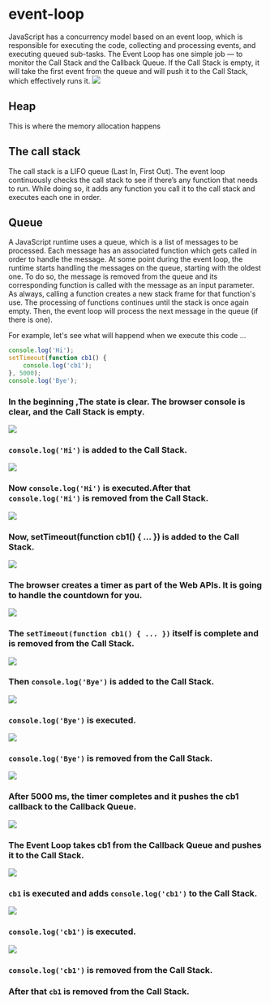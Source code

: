 # event-loop

JavaScript has a concurrency model based on an event loop, which is responsible for executing the code, collecting and processing events, and executing queued sub-tasks.
The Event Loop has one simple job — to monitor the Call Stack and the Callback Queue. If the Call Stack is empty, it will take the first event from the queue and will push it to the Call Stack, which effectively runs it.
![](https://miro.medium.com/max/700/1*FA9NGxNB6-v1oI2qGEtlRQ.png)

## Heap
This is where the memory allocation happens

## The call stack
The call stack is a LIFO queue (Last In, First Out).
The event loop continuously checks the call stack to see if there’s any function that needs to run.
While doing so, it adds any function you call it to the call stack and executes each one in order.

## Queue
A JavaScript runtime uses a queue, which is a list of messages to be processed. Each message has an associated function which gets called in order to handle the message.
At some point during the event loop, the runtime starts handling the messages on the queue, starting with the oldest one. To do so, the message is removed from the queue and its corresponding function is called with the message as an input parameter. As always, calling a function creates a new stack frame for that function's use.
The processing of functions continues until the stack is once again empty. Then, the event loop will process the next message in the queue (if there is one).


For example, let's see what will happend when we execute this code ...
```js
console.log('Hi');
setTimeout(function cb1() { 
    console.log('cb1');
}, 5000);
console.log('Bye');
```
### In the beginning ,The state is clear. The browser console is clear, and the Call Stack is empty.
![](https://miro.medium.com/max/700/1*9fbOuFXJHwhqa6ToCc_v2A.png)

### `console.log('Hi')` is added to the Call Stack.
![](https://miro.medium.com/max/700/1*dvrghQCVQIZOfNC27Jrtlw.png)

### Now `console.log('Hi')` is executed.After that `console.log('Hi')` is removed from the Call Stack.
![](https://miro.medium.com/max/700/1*iBedryNbqtixYTKviPC1tA.png)

### Now, setTimeout(function cb1() { ... }) is added to the Call Stack.
![](https://miro.medium.com/max/700/1*HIn-BxIP38X6mF_65snMKg.png)

### The browser creates a timer as part of the Web APIs. It is going to handle the countdown for you.
![](https://miro.medium.com/max/700/1*vd3X2O_qRfqaEpW4AfZM4w.png)

 ### The `setTimeout(function cb1() { ... })` itself is complete and is removed from the Call Stack.
 ![](https://miro.medium.com/max/700/1*_nYLhoZPKD_HPhpJtQeErA.png)
 
 ### Then `console.log('Bye')` is added to the Call Stack.
 ![](https://miro.medium.com/max/700/1*1NAeDnEv6DWFewX_C-L8mg.png)
 
 ### `console.log('Bye')` is executed.
 ![](https://miro.medium.com/max/700/1*UwtM7DmK1BmlBOUUYEopGQ.png)
 
 ### `console.log('Bye')` is removed from the Call Stack.
 ![](https://miro.medium.com/max/700/1*-vHNuJsJVXvqq5dLHPt7cQ.png)
 
 ### After 5000 ms, the timer completes and it pushes the cb1 callback to the Callback Queue.
 ![](https://miro.medium.com/max/700/1*eOj6NVwGI2N78onh6CuCbA.png)
 
 ### The Event Loop takes cb1 from the Callback Queue and pushes it to the Call Stack.
 ![](https://miro.medium.com/max/700/1*jQMQ9BEKPycs2wFC233aNg.png)
 
 ### `cb1` is executed and adds `console.log('cb1')` to the Call Stack.
 ![](https://miro.medium.com/max/700/1*hpyVeL1zsaeHaqS7mU4Qfw.png)
 
 ### `console.log('cb1')` is executed.
 ![](https://miro.medium.com/max/700/1*lvOtCg75ObmUTOxIS6anEQ.png)
 ### `console.log('cb1')` is removed from the Call Stack.
 ### After that `cb1` is removed from the Call Stack.
 
 
 
 
 
